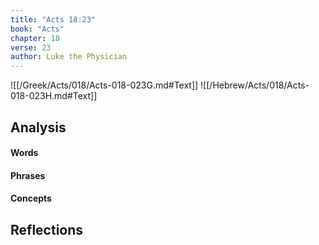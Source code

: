 ```yaml
---
title: "Acts 18:23"
book: "Acts"
chapter: 18
verse: 23
author: Luke the Physician
---
```

![[/Greek/Acts/018/Acts-018-023G.md#Text]]
![[/Hebrew/Acts/018/Acts-018-023H.md#Text]]

## Analysis

#### Words

#### Phrases

#### Concepts

## Reflections
